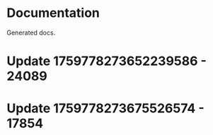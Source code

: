 # Documentation

Generated docs.

# Update 1759778273652239586 - 24089

# Update 1759778273675526574 - 17854
